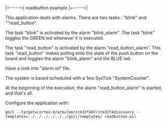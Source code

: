 |=-----=[ readbutton example ]=-----=|

This application deals with alarms.
There are two tasks : "blink" and ""read_button".

The task "blink" is activated by the alarm "blink_alarm".
The task "blink" toggles the GREEN led whenever it is executed.

The task "read_button" is activated by the alarm "read_button_alarm".
This task "read_button" makes polling onto the state of the push button on the board and toggles the alarm "blink_alarm" and the BLUE led.

Have a look into "alarm.oil" file.

The system is based scheduled with a 1ms SysTick "SystemCounter".

At the beginning of the execution, the alarm "read_button_alarm" is started, and that's all.
 
Configure the application with:

```
goil --target=cortex-m/armv7em/stm32f407/stm32f4discovery --templates=../../../../../../goil/templates/ readbutton.oil
```
